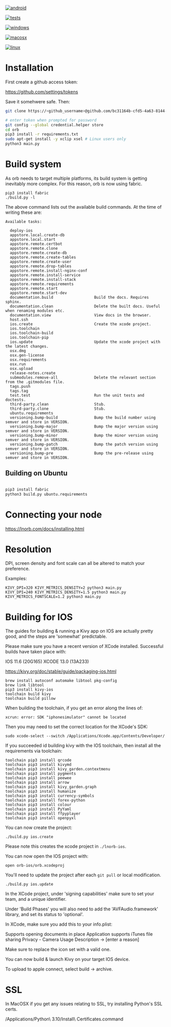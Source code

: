 [![android](https://github.com/lightningorb/orb/actions/workflows/build_android.yml/badge.svg?branch=build_android)](https://github.com/lightningorb/orb/actions/workflows/build_android.yml)

[![tests](https://github.com/lightningorb/orb/actions/workflows/tests.yaml/badge.svg)](https://github.com/lightningorb/orb/actions/workflows/tests.yaml)

[![windows](https://github.com/lightningorb/orb/actions/workflows/build_windows.yaml/badge.svg?branch=build_windows)](https://github.com/lightningorb/orb/actions/workflows/build_windows.yaml)

[![macosx](https://github.com/lightningorb/orb/actions/workflows/build_macosx.yaml/badge.svg?branch=build_macosx)](https://github.com/lightningorb/orb/actions/workflows/build_macosx.yaml)

[![linux](https://github.com/lightningorb/orb/actions/workflows/build_linux.yml/badge.svg?branch=build_linux)](https://github.com/lightningorb/orb/actions/workflows/build_linux.yml)

# Installation

First create a github access token:

https://github.com/settings/tokens

Save it somehwere safe. Then:

```bash
git clone https://<github_username>@github.com/bc31164b-cfd5-4a63-8144-875100622b2d/orb.git

# enter token when prompted for password
git config --global credential.helper store
cd orb
pip3 install -r requirements.txt
sudo apt-get install -y xclip xsel # Linux users only
python3 main.py

```

# Build system

As orb needs to target multiple platforms, its build system is getting inevitably more complex. For this reason, orb is now using fabric.

```python3
pip3 install fabric
./build.py -l
```

The above command lists out the available build commands. At the time of writing these are:

    Available tasks:

      deploy-ios
      appstore.local.create-db
      appstore.local.start
      appstore.remote.certbot
      appstore.remote.clone
      appstore.remote.create-db
      appstore.remote.create-tables
      appstore.remote.create-user
      appstore.remote.drop-tables
      appstore.remote.install-nginx-conf
      appstore.remote.install-service
      appstore.remote.install-stack
      appstore.remote.requirements
      appstore.remote.start
      appstore.remote.start-dev
      documentation.build                  Build the docs. Requires sphinx.
      documentation.clean                  Delete the built docs. Useful when renaming modules etc.
      documentation.view                   View docs in the browser.
      host.ssh
      ios.create                           Create the xcode project.
      ios.toolchain
      ios.toolchain-build
      ios.toolchain-pip
      ios.update                           Update the xcode project with the latest changes.
      osx.dmg
      osx.gen-license
      osx.requirements
      osx.run
      osx.upload
      release-notes.create
      submodules.remove-all                Delete the relevant section from the .gitmodules file.
      tags.push
      tags.tag
      test.test                            Run the unit tests and doctests.
      third-party.clean                    Stub.
      third-party.clone                    Stub.
      ubuntu.requirements
      versioning.bump-build                Bump the build number using semver and store in VERSION.
      versioning.bump-major                Bump the major version using semver and store in VERSION.
      versioning.bump-minor                Bump the minor version using semver and store in VERSION.
      versioning.bump-patch                Bump the patch version using semver and store in VERSION.
      versioning.bump-pre                  Bump the pre-release using semver and store in VERSION.

## Building on Ubuntu

```bash

pip3 install fabric
python3 build.py ubuntu.requirements

```

# Connecting your node

https://lnorb.com/docs/installing.html

# Resolution

DPI, screen density and font scale can all be altered to match your preference.

Examples:

```
KIVY_DPI=320 KIVY_METRICS_DENSITY=2 python3 main.py
KIVY_DPI=240 KIVY_METRICS_DENSITY=1.5 python3 main.py
KIVY_METRICS_FONTSCALE=1.2 python3 main.py
```

# Building for IOS

The guides for building & running a Kivy app on IOS are actually pretty good, and the steps are 'somewhat' predictable.

Please make sure you have a recent version of XCode installed. Successful builds have taken place with:

IOS 11.6 (20G165)
XCODE 13.0 (13A233)

https://kivy.org/doc/stable/guide/packaging-ios.html

```
brew install autoconf automake libtool pkg-config
brew link libtool
pip3 install kivy-ios
toolchain build kivy
toolchain build pillow
```

When building the toolchain, if you get an error along the lines of:

```
xcrun: error: SDK "iphonesimulator" cannot be located
```

Then you may need to set the correct location for the XCode's SDK:

```
sudo xcode-select --switch /Applications/Xcode.app/Contents/Developer/
```

If you succeeded id building kivy with the IOS toolchain, then install all the requirements via toolchain:

```
toolchain pip3 install qrcode
toolchain pip3 install kivymd
toolchain pip3 install kivy_garden.contextmenu
toolchain pip3 install pygments
toolchain pip3 install peewee
toolchain pip3 install arrow
toolchain pip3 install kivy_garden.graph
toolchain pip3 install humanize
toolchain pip3 install currency-symbols
toolchain pip3 install forex-python
toolchain pip3 install colour
toolchain pip3 install PyYaml
toolchain pip3 install ffpyplayer
toolchain pip3 install openpyxl
```


You can now create the project:
```
./build.py ios.create
```

Please note this creates the xcode project in `./lnorb-ios`.

You can now open the IOS project with:

```
open orb-ios/orb.xcodeproj
```

You'll need to update the project after each `git pull` or local modification.

```
./build.py ios.update
```

In the XCode project, under 'signing capabilities' make sure to set your team, and a unique identifier.

Under 'Build Phases' you will also need to add the 'AVFAudio.framework' library, and set its status to 'optional'.

In XCode, make sure you add this to your info.plist:

Supports opening documents in place
Application supports iTunes file sharing
Privacy - Camera Usage Description     ->          [enter a reason]

Make sure to replace the icon set with a valid one.

You can now build & launch Kivy on your target IOS device.

To upload to apple connect, select build -> archive.


# SSL

In MacOSX if you get any issues relating to SSL, try installing Python's SSL certs.

/Applications/Python\ 3.10/Install\ Certificates.command
